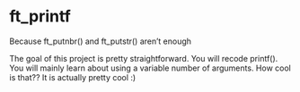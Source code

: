 # ft_printf

Because ft_putnbr() and ft_putstr() aren’t enough

The goal of this project is pretty straightforward. You will recode printf().
You will mainly learn about using a variable number of arguments. How cool is that??
It is actually pretty cool :)
